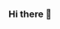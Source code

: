 ### Hi there 👋

<!--
**ryo-kitashoji/ryo-kitashoji** is a ✨ _special_ ✨ repository because its `README.md` (this file) appears on your GitHub profile.

Here are some ideas to get you started:

- 🔭 I’m currently working on ... graduate student
- 🌱 I’m currently learning ... github
- 👯 I’m looking to collaborate on ...　
- 🤔 I’m looking for help with ... 
- 💬 Ask me about ...qiita
- 📫 How to reach me: ...
- 😄 Pronouns: ...
- ⚡ Fun fact: ...
-->
